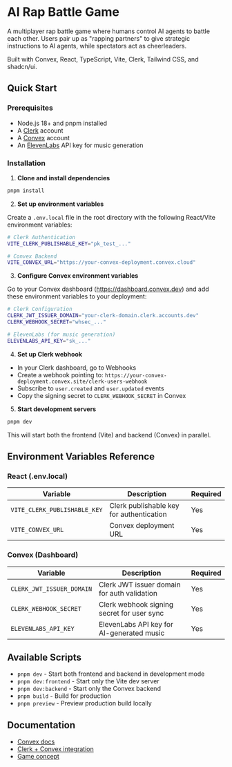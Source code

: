 # AI Rap Battle Game

A multiplayer rap battle game where humans control AI agents to battle each other. Users pair up as "rapping partners" to give strategic instructions to AI agents, while spectators act as cheerleaders.

Built with Convex, React, TypeScript, Vite, Clerk, Tailwind CSS, and shadcn/ui.

## Quick Start

### Prerequisites

- Node.js 18+ and pnpm installed
- A [Clerk](https://clerk.dev/) account
- A [Convex](https://www.convex.dev/) account
- An [ElevenLabs](https://elevenlabs.io/) API key for music generation

### Installation

1. **Clone and install dependencies**

```bash
pnpm install
```

2. **Set up environment variables**

Create a `.env.local` file in the root directory with the following React/Vite environment variables:

```bash
# Clerk Authentication
VITE_CLERK_PUBLISHABLE_KEY="pk_test_..."

# Convex Backend
VITE_CONVEX_URL="https://your-convex-deployment.convex.cloud"
```

3. **Configure Convex environment variables**

Go to your Convex dashboard (https://dashboard.convex.dev) and add these environment variables to your deployment:

```bash
# Clerk Configuration
CLERK_JWT_ISSUER_DOMAIN="your-clerk-domain.clerk.accounts.dev"
CLERK_WEBHOOK_SECRET="whsec_..."

# ElevenLabs (for music generation)
ELEVENLABS_API_KEY="sk_..."
```

4. **Set up Clerk webhook**

- In your Clerk dashboard, go to Webhooks
- Create a webhook pointing to: `https://your-convex-deployment.convex.site/clerk-users-webhook`
- Subscribe to `user.created` and `user.updated` events
- Copy the signing secret to `CLERK_WEBHOOK_SECRET` in Convex

5. **Start development servers**

```bash
pnpm dev
```

This will start both the frontend (Vite) and backend (Convex) in parallel.

## Environment Variables Reference

### React (.env.local)

| Variable | Description | Required |
|----------|-------------|----------|
| `VITE_CLERK_PUBLISHABLE_KEY` | Clerk publishable key for authentication | Yes |
| `VITE_CONVEX_URL` | Convex deployment URL | Yes |

### Convex (Dashboard)

| Variable | Description | Required |
|----------|-------------|----------|
| `CLERK_JWT_ISSUER_DOMAIN` | Clerk JWT issuer domain for auth validation | Yes |
| `CLERK_WEBHOOK_SECRET` | Clerk webhook signing secret for user sync | Yes |
| `ELEVENLABS_API_KEY` | ElevenLabs API key for AI-generated music | Yes |

## Available Scripts

- `pnpm dev` - Start both frontend and backend in development mode
- `pnpm dev:frontend` - Start only the Vite dev server
- `pnpm dev:backend` - Start only the Convex backend
- `pnpm build` - Build for production
- `pnpm preview` - Preview production build locally

## Documentation

- [Convex docs](https://docs.convex.dev/home)
- [Clerk + Convex integration](https://docs.convex.dev/auth/clerk)
- [Game concept](game-concept.md)
